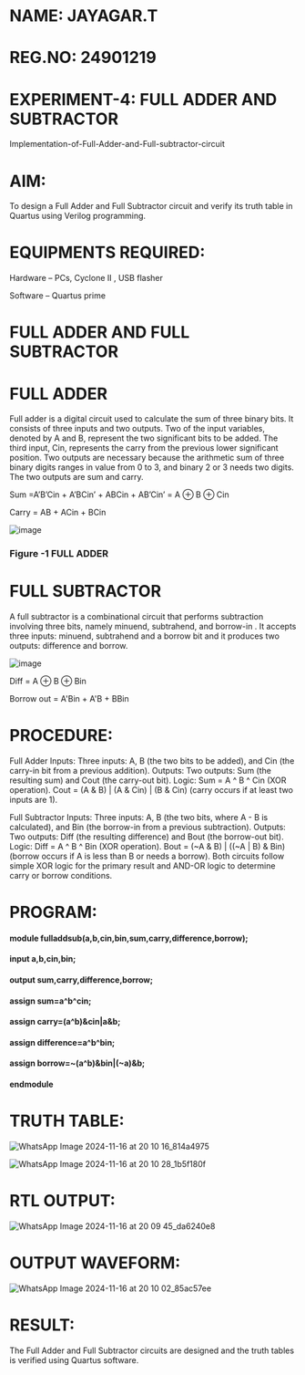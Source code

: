 # NAME: JAYAGAR.T
# REG.NO: 24901219
# EXPERIMENT-4: FULL ADDER AND SUBTRACTOR

Implementation-of-Full-Adder-and-Full-subtractor-circuit

# AIM:

To design a Full Adder and Full Subtractor circuit and verify its truth table in Quartus using Verilog programming.

# EQUIPMENTS REQUIRED:

Hardware – PCs, Cyclone II , USB flasher

Software – Quartus prime

# FULL ADDER AND FULL SUBTRACTOR

# FULL ADDER

Full adder is a digital circuit used to calculate the sum of three binary bits. It consists of three inputs and two outputs. Two of the input variables, denoted by A and B, represent the two significant bits to be added. The third input, Cin, represents the carry from the previous lower significant position. Two outputs are necessary because the arithmetic sum of three binary digits ranges in value from 0 to 3, and binary 2 or 3 needs two digits. The two outputs are sum and carry.

Sum =A’B’Cin + A’BCin’ + ABCin + AB’Cin’ = A ⊕ B ⊕ Cin 

Carry = AB + ACin + BCin

![image](https://github.com/naavaneetha/FULL_ADDER_SUBTRACTOR/assets/154305477/0f30ba51-5ffb-4198-845f-18e054f675e7)

### Figure -1 FULL ADDER

# FULL SUBTRACTOR

A full subtractor is a combinational circuit that performs subtraction involving three bits, namely minuend, subtrahend, and borrow-in . It accepts three inputs: minuend, subtrahend and a borrow bit and it produces two outputs: difference and borrow.

![image](https://github.com/naavaneetha/FULL_ADDER_SUBTRACTOR/assets/154305477/02b24f51-ab51-4304-9ad6-7b81ffc1ead5)

Diff = A ⊕ B ⊕ Bin 

Borrow out = A'Bin + A'B + BBin



# PROCEDURE:
Full Adder
Inputs: Three inputs: A, B (the two bits to be added), and Cin (the carry-in bit from a previous addition). Outputs: Two outputs: Sum (the resulting sum) and Cout (the carry-out bit). Logic: Sum = A ^ B ^ Cin (XOR operation). Cout = (A & B) | (A & Cin) | (B & Cin) (carry occurs if at least two inputs are 1).

Full Subtractor
Inputs: Three inputs: A, B (the two bits, where A - B is calculated), and Bin (the borrow-in from a previous subtraction). Outputs: Two outputs: Diff (the resulting difference) and Bout (the borrow-out bit). Logic: Diff = A ^ B ^ Bin (XOR operation). Bout = (~A & B) | ((~A | B) & Bin) (borrow occurs if A is less than B or needs a borrow). Both circuits follow simple XOR logic for the primary result and AND-OR logic to determine carry or borrow conditions.

# PROGRAM:

#### module fulladdsub(a,b,cin,bin,sum,carry,difference,borrow);
#### input a,b,cin,bin;
#### output sum,carry,difference,borrow;
#### assign sum=a^b^cin;
#### assign carry=(a^b)&cin|a&b;
#### assign difference=a^b^bin;
#### assign borrow=~(a^b)&bin|(~a)&b;
#### endmodule
# TRUTH TABLE:
![WhatsApp Image 2024-11-16 at 20 10 16_814a4975](https://github.com/user-attachments/assets/77825725-3da0-40a7-a1df-bfdac9d46d14)

![WhatsApp Image 2024-11-16 at 20 10 28_1b5f180f](https://github.com/user-attachments/assets/6bf9f439-8a43-4d6e-ad35-38c4d34f1c7f)


# RTL OUTPUT:
![WhatsApp Image 2024-11-16 at 20 09 45_da6240e8](https://github.com/user-attachments/assets/21674ae2-d8ae-4636-8c8c-a78b16881d27)


 # OUTPUT WAVEFORM:
 ![WhatsApp Image 2024-11-16 at 20 10 02_85ac57ee](https://github.com/user-attachments/assets/39b85cf4-dcc0-4737-acb3-849ad5ed06ed)

# RESULT:

 The Full Adder and Full Subtractor circuits are designed and the truth tables is verified using Quartus software.



